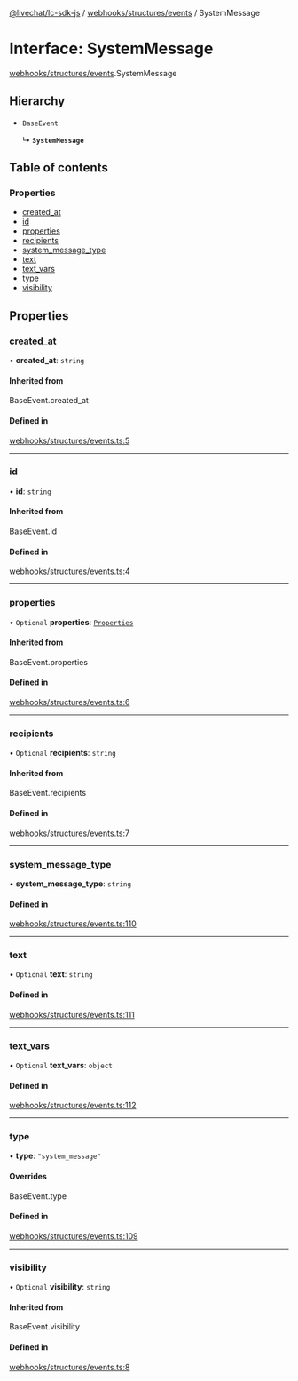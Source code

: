 [@livechat/lc-sdk-js](../README.md) / [webhooks/structures/events](../modules/webhooks_structures_events.md) / SystemMessage

# Interface: SystemMessage

[webhooks/structures/events](../modules/webhooks_structures_events.md).SystemMessage

## Hierarchy

- `BaseEvent`

  ↳ **`SystemMessage`**

## Table of contents

### Properties

- [created\_at](webhooks_structures_events.SystemMessage.md#created_at)
- [id](webhooks_structures_events.SystemMessage.md#id)
- [properties](webhooks_structures_events.SystemMessage.md#properties)
- [recipients](webhooks_structures_events.SystemMessage.md#recipients)
- [system\_message\_type](webhooks_structures_events.SystemMessage.md#system_message_type)
- [text](webhooks_structures_events.SystemMessage.md#text)
- [text\_vars](webhooks_structures_events.SystemMessage.md#text_vars)
- [type](webhooks_structures_events.SystemMessage.md#type)
- [visibility](webhooks_structures_events.SystemMessage.md#visibility)

## Properties

### created\_at

• **created\_at**: `string`

#### Inherited from

BaseEvent.created\_at

#### Defined in

[webhooks/structures/events.ts:5](https://github.com/livechat/lc-sdk-js/blob/c7b3817/src/webhooks/structures/events.ts#L5)

___

### id

• **id**: `string`

#### Inherited from

BaseEvent.id

#### Defined in

[webhooks/structures/events.ts:4](https://github.com/livechat/lc-sdk-js/blob/c7b3817/src/webhooks/structures/events.ts#L4)

___

### properties

• `Optional` **properties**: [`Properties`](webhooks_structures_structures.Properties.md)

#### Inherited from

BaseEvent.properties

#### Defined in

[webhooks/structures/events.ts:6](https://github.com/livechat/lc-sdk-js/blob/c7b3817/src/webhooks/structures/events.ts#L6)

___

### recipients

• `Optional` **recipients**: `string`

#### Inherited from

BaseEvent.recipients

#### Defined in

[webhooks/structures/events.ts:7](https://github.com/livechat/lc-sdk-js/blob/c7b3817/src/webhooks/structures/events.ts#L7)

___

### system\_message\_type

• **system\_message\_type**: `string`

#### Defined in

[webhooks/structures/events.ts:110](https://github.com/livechat/lc-sdk-js/blob/c7b3817/src/webhooks/structures/events.ts#L110)

___

### text

• `Optional` **text**: `string`

#### Defined in

[webhooks/structures/events.ts:111](https://github.com/livechat/lc-sdk-js/blob/c7b3817/src/webhooks/structures/events.ts#L111)

___

### text\_vars

• `Optional` **text\_vars**: `object`

#### Defined in

[webhooks/structures/events.ts:112](https://github.com/livechat/lc-sdk-js/blob/c7b3817/src/webhooks/structures/events.ts#L112)

___

### type

• **type**: ``"system_message"``

#### Overrides

BaseEvent.type

#### Defined in

[webhooks/structures/events.ts:109](https://github.com/livechat/lc-sdk-js/blob/c7b3817/src/webhooks/structures/events.ts#L109)

___

### visibility

• `Optional` **visibility**: `string`

#### Inherited from

BaseEvent.visibility

#### Defined in

[webhooks/structures/events.ts:8](https://github.com/livechat/lc-sdk-js/blob/c7b3817/src/webhooks/structures/events.ts#L8)
